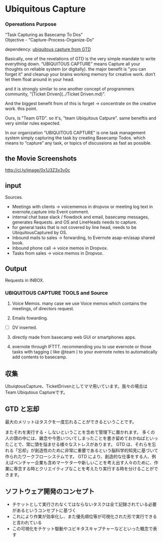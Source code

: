 # Ubiquitous Capture
### Opereations Purpose
  “Task Capturing as Basecamp To Dos”  
  Objective - “Capture-Process-Organize-Do”

dependency: [ubiquitous capture from GTD](http://www.43folders.com/topics/ubiquitouscapture)

Basically, one of the revelations of GTD is the very simple  mandate to write everything down.  “UBIQUITOUS CAPTURE” means Capture all your thoughts on reliable system (or digitally).
the major benefit is "you can forget it" and cleanup your brains working memory for creative work. don’t let them float around in your head.

and it is strongly similar to one another concept of programmers community, "[Ticket Driven](../Ticket Driven.md)". 

And the biggest benefit from of this is forget -> concentrate on the creative work. this point. 

Ours, is "Team GTD". so it's, "team Ubiquitous Catpure". same beneftis and very similar rules expected. 

In our organization “UBIQUITOUS CAPTURE” is one task management system simply capturing the task by creating Basecamp Todos.  which means to “capture” any task, or topics of discussions as fast as possible. 

## the Movie Screenshots
http://cl.ly/image/0x1J3Z3x3v0c

## input
Sources.
  
  - Meetings with clients -> voicememos in dropvox or meeting log  text in evernote,capture into Event comment.
  - internal chat base slack / flowdock and email, basecamp messages, generates Requests. and OS and LineHeads needs to capture. 
  - for general tasks that is not covered by line head, needs to be UbiquitousCaptured by OS.
  - Inbound mails to sales -> forwarding, to Evernote asap-en/asap shared book.
  - Inbound phone call -> voice memos in Dropvox.
  - Tasks from sales  -> voice memos in Dropvox.

## Output
Requests in INBOX.

### UBIQUITOUS CAPTURE TOOLS and Source

1. Voice Memos. 
many case we use Voice memos which contains the meetings, of directors request. 

2. Emails fowarding.

- [ ] DV inserted.

3. directly made from basecamp web GUI or smartphones apps.

4. evernote through IFTTT. recommending you to use evernote or those tasks with tagging ( like @team ) to your evernote notes to automatically add contents to basecamp. 






収集
------
UbuiqtousCapture、TicketDrivenとしてママ用いています。我々の場合はTeam Ubiqutous Captureです。

GTD と忘却
------------
最大のメリットはタスクを一度忘れることができるということです。

またそれを実行する・しないということを含めて管理下に置かれます。
多くの人の頭の中には、雑念や今思いついてしまったことを書き留めておかねばといったことで、常に頭を悩ませる様々なストレスがあります。
GTD は、それらを忘れる「忘却」が創造性のために非常に重要であるという脳科学的知見に基づいて作られたワークフローシステムです。
GTD により、創造的な仕事をする人、例えばベンチャー企業も含めマーケターや新しいことを考え出す人々のために、作業に専念する時とクリエイティブなことを考えたり実行する時を分けることができます。

ソフトウェア開発のコンセプト
--------------------------
- チケットとして実行されなくてはならないタスクは全て記録されている必要があるというコンセプトに基づく
- これにより作業が効率化し、また優先順位等が可視化された形で実行できると言われている
- この可視化をチケット駆動やユビキタスキャプチャーなどといった概念で表す

